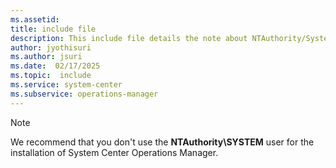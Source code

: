 ```yaml
---
ms.assetid:
title: include file
description: This include file details the note about NTAuthority/System during Operations Manager Installation
author: jyothisuri
ms.author: jsuri
ms.date:  02/17/2025
ms.topic:  include
ms.service: system-center
ms.subservice: operations-manager
---
```


>[!NOTE]
> We recommend that you don't use the **NTAuthority\SYSTEM** user for the installation of System Center Operations Manager.
